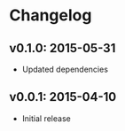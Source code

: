 # Changelog

## v0.1.0: 2015-05-31

- Updated dependencies

## v0.0.1: 2015-04-10

- Initial release
